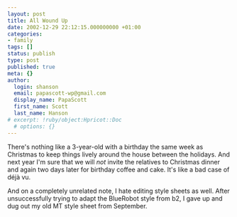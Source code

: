 ```yaml
---
layout: post
title: All Wound Up
date: 2002-12-29 22:12:15.000000000 +01:00
categories:
- family
tags: []
status: publish
type: post
published: true
meta: {}
author:
  login: shanson
  email: papascott-wp@gmail.com
  display_name: PapaScott
  first_name: Scott
  last_name: Hanson
# excerpt: !ruby/object:Hpricot::Doc
  # options: {}
---
```

<p>There's nothing like a 3-year-old with a birthday the same week as Christmas to keep things lively around the house between the holidays. And next year I'm sure that we will <em>not</em> invite the relatives to Christmas dinner and again two days later for birthday coffee and cake. It's like a bad case of d&eacute;j&agrave; vu.</p>
<p>And on a completely unrelated note, I hate editing style sheets as well. After unsuccessfully trying to adapt the BlueRobot style from b2, I gave up and dug out my old MT style sheet from September.</p>
